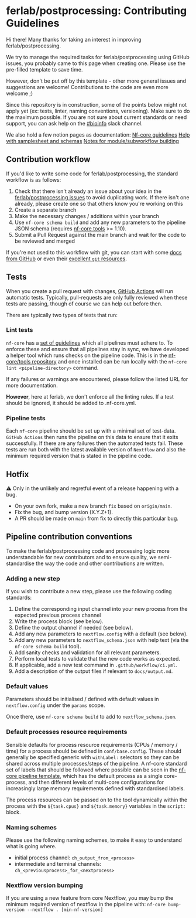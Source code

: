 # ferlab/postprocessing: Contributing Guidelines

Hi there!
Many thanks for taking an interest in improving ferlab/postprocessing.

We try to manage the required tasks for ferlab/postprocessing using GitHub issues, you probably came to this page when creating one.
Please use the pre-filled template to save time.

However, don't be put off by this template - other more general issues and suggestions are welcome!
Contributions to the code are even more welcome ;)

Since this repository is in construction, some of the points below might not apply yet (ex: tests, linter, naming conventions, versioning).
Make sure to do the maximum possible. If you are not sure about current standards or need support, you can ask help on the [#bioinfo](https://cr-ste-justine.slack.com/archives/C074VMACUD9slack) slack channel.

We also hold a few notion pages as documentation:
[Nf-core guidelines](https://www.notion.so/ferlab/Nf-core-guidelines-43b08da49e8f49b2968f17a34adc783a)
[Help with samplesheet and schemas](https://www.notion.so/ferlab/Nf-core-schema-input-and-parsing-Samplesheet-files-29603f232c7f4f018fc337f2d1d16a4c)
[Notes for module/subworkflow building](https://www.notion.so/ferlab/Notes-for-nf-core-modules-subworkflows-1cb401615ea149278b87c12e9284745d)
## Contribution workflow

If you'd like to write some code for ferlab/postprocessing, the standard workflow is as follows:

1. Check that there isn't already an issue about your idea in the [ferlab/postprocessing issues](https://github.com/ferlab/postprocessing/issues) to avoid duplicating work. If there isn't one already, please create one so that others know you're working on this
2. Create a separate branch
3. Make the necessary changes / additions within your branch
4. Use `nf-core schema build` and add any new parameters to the pipeline JSON schema (requires [nf-core tools](https://github.com/nf-core/tools) >= 1.10).
5. Submit a Pull Request against the main branch and wait for the code to be reviewed and merged

If you're not used to this workflow with git, you can start with some [docs from GitHub](https://help.github.com/en/github/collaborating-with-issues-and-pull-requests) or even their [excellent `git` resources](https://try.github.io/).

## Tests

When you create a pull request with changes, [GitHub Actions](https://github.com/features/actions) will run automatic tests.
Typically, pull-requests are only fully reviewed when these tests are passing, though of course we can help out before then.

There are typically two types of tests that run:

### Lint tests

`nf-core` has a [set of guidelines](https://nf-co.re/developers/guidelines) which all pipelines must adhere to.
To enforce these and ensure that all pipelines stay in sync, we have developed a helper tool which runs checks on the pipeline code. This is in the [nf-core/tools repository](https://github.com/nf-core/tools) and once installed can be run locally with the `nf-core lint <pipeline-directory>` command.

If any failures or warnings are encountered, please follow the listed URL for more documentation.

**However**, here at ferlab, we don't enforce all the linting rules. If a test should be ignored, it should be added to .nf-core.yml.

### Pipeline tests

Each `nf-core` pipeline should be set up with a minimal set of test-data.
`GitHub Actions` then runs the pipeline on this data to ensure that it exits successfully.
If there are any failures then the automated tests fail.
These tests are run both with the latest available version of `Nextflow` and also the minimum required version that is stated in the pipeline code.

## Hotfix

:warning: Only in the unlikely and regretful event of a release happening with a bug.

- On your own fork, make a new branch `fix` based on `origin/main`.
- Fix the bug, and bump version (X.Y.Z+1).
- A PR should be made on `main` from fix to directly this particular bug.

## Pipeline contribution conventions

To make the ferlab/postprocessing code and processing logic more understandable for new contributors and to ensure quality, we semi-standardise the way the code and other contributions are written.

### Adding a new step

If you wish to contribute a new step, please use the following coding standards:

1. Define the corresponding input channel into your new process from the expected previous process channel
2. Write the process block (see below).
3. Define the output channel if needed (see below).
4. Add any new parameters to `nextflow.config` with a default (see below).
5. Add any new parameters to `nextflow_schema.json` with help text (via the `nf-core schema build` tool).
6. Add sanity checks and validation for all relevant parameters.
7. Perform local tests to validate that the new code works as expected.
8. If applicable, add a new test command in `.github/workflow/ci.yml`.
9. Add a description of the output files if relevant to `docs/output.md`.

### Default values

Parameters should be initialised / defined with default values in `nextflow.config` under the `params` scope.

Once there, use `nf-core schema build` to add to `nextflow_schema.json`.

### Default processes resource requirements

Sensible defaults for process resource requirements (CPUs / memory / time) for a process should be defined in `conf/base.config`. These should generally be specified generic with `withLabel:` selectors so they can be shared across multiple processes/steps of the pipeline. A nf-core standard set of labels that should be followed where possible can be seen in the [nf-core pipeline template](https://github.com/nf-core/tools/blob/master/nf_core/pipeline-template/conf/base.config), which has the default process as a single core-process, and then different levels of multi-core configurations for increasingly large memory requirements defined with standardised labels.

The process resources can be passed on to the tool dynamically within the process with the `${task.cpus}` and `${task.memory}` variables in the `script:` block.

### Naming schemes

Please use the following naming schemes, to make it easy to understand what is going where.

- initial process channel: `ch_output_from_<process>`
- intermediate and terminal channels: `ch_<previousprocess>_for_<nextprocess>`

### Nextflow version bumping

If you are using a new feature from core Nextflow, you may bump the minimum required version of nextflow in the pipeline with: `nf-core bump-version --nextflow . [min-nf-version]`


